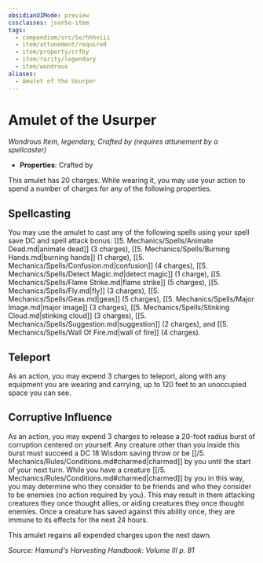 ```yaml
---
obsidianUIMode: preview
cssclasses: json5e-item
tags:
  - compendium/src/5e/hhhviii
  - item/attunement/required
  - item/property/crfby
  - item/rarity/legendary
  - item/wondrous
aliases:
  - Amulet of the Usurper
---
```

# Amulet of the Usurper
*Wondrous Item, legendary, Crafted by (requires attunement by a spellcaster)*  

- **Properties**: Crafted by

This amulet has 20 charges. While wearing it, you may use your action to spend a number of charges for any of the following properties.

## Spellcasting


You may use the amulet to cast any of the following spells using your spell save DC and spell attack bonus: [[5. Mechanics/Spells/Animate Dead.md\|animate dead]] (3 charges), [[5. Mechanics/Spells/Burning Hands.md\|burning hands]] (1 charge), [[5. Mechanics/Spells/Confusion.md\|confusion]] (4 charges), [[5. Mechanics/Spells/Detect Magic.md\|detect magic]] (1 charge), [[5. Mechanics/Spells/Flame Strike.md\|flame strike]] (5 charges), [[5. Mechanics/Spells/Fly.md\|fly]] (3 charges), [[5. Mechanics/Spells/Geas.md\|geas]] (5 charges), [[5. Mechanics/Spells/Major Image.md\|major image]] (3 charges), [[5. Mechanics/Spells/Stinking Cloud.md\|stinking cloud]] (3 charges), [[5. Mechanics/Spells/Suggestion.md\|suggestion]] (2 charges), and [[5. Mechanics/Spells/Wall Of Fire.md\|wall of fire]] (4 charges).

## Teleport

As an action, you may expend 3 charges to teleport, along with any equipment you are wearing and carrying, up to 120 feet to an unoccupied space you can see.

## Corruptive Influence

As an action, you may expend 3 charges to release a 20-foot radius burst of corruption centered on yourself. Any creature other than you inside this burst must succeed a DC 18 Wisdom saving throw or be [[/5. Mechanics/Rules/Conditions.md#charmed\|charmed]] by you until the start of your next turn. While you have a creature [[/5. Mechanics/Rules/Conditions.md#charmed\|charmed]] by you in this way, you may determine who they consider to be friends and who they consider to be enemies (no action required by you). This may result in them attacking creatures they once thought allies, or aiding creatures they once thought enemies. Once a creature has saved against this ability once, they are immune to its effects for the next 24 hours.

This amulet regains all expended charges upon the next dawn.

*Source: Hamund's Harvesting Handbook: Volume III p. 81*
